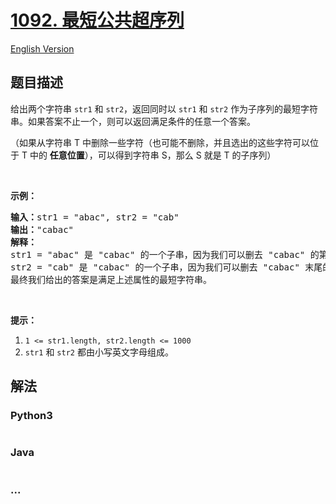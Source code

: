 # [1092. 最短公共超序列](https://leetcode-cn.com/problems/shortest-common-supersequence)

[English Version](/solution/1000-1099/1092.Shortest%20Common%20Supersequence/README_EN.md)

## 题目描述

<!-- 这里写题目描述 -->

<p>给出两个字符串&nbsp;<code>str1</code> 和&nbsp;<code>str2</code>，返回同时以&nbsp;<code>str1</code>&nbsp;和&nbsp;<code>str2</code>&nbsp;作为子序列的最短字符串。如果答案不止一个，则可以返回满足条件的任意一个答案。</p>

<p>（如果从字符串 T 中删除一些字符（也可能不删除，并且选出的这些字符可以位于 T 中的&nbsp;<strong>任意位置</strong>），可以得到字符串 S，那么&nbsp;S 就是&nbsp;T 的子序列）</p>

<p>&nbsp;</p>

<p><strong>示例：</strong></p>

<pre><strong>输入：</strong>str1 = &quot;abac&quot;, str2 = &quot;cab&quot;
<strong>输出：</strong>&quot;cabac&quot;
<strong>解释：</strong>
str1 = &quot;abac&quot; 是 &quot;cabac&quot; 的一个子串，因为我们可以删去 &quot;cabac&quot; 的第一个 &quot;c&quot;得到 &quot;abac&quot;。 
str2 = &quot;cab&quot; 是 &quot;cabac&quot; 的一个子串，因为我们可以删去 &quot;cabac&quot; 末尾的 &quot;ac&quot; 得到 &quot;cab&quot;。
最终我们给出的答案是满足上述属性的最短字符串。
</pre>

<p>&nbsp;</p>

<p><strong>提示：</strong></p>

<ol>
	<li><code>1 &lt;= str1.length, str2.length &lt;= 1000</code></li>
	<li><code>str1</code> 和&nbsp;<code>str2</code>&nbsp;都由小写英文字母组成。</li>
</ol>


## 解法

<!-- 这里可写通用的实现逻辑 -->

<!-- tabs:start -->

### **Python3**

<!-- 这里可写当前语言的特殊实现逻辑 -->

```python

```

### **Java**

<!-- 这里可写当前语言的特殊实现逻辑 -->

```java

```

### **...**

```

```

<!-- tabs:end -->
